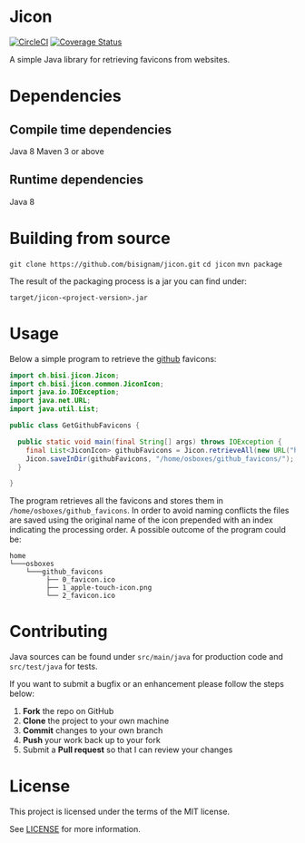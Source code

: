 
# Jicon
[![CircleCI](https://circleci.com/gh/bisignam/jicon.svg?style=svg)](https://circleci.com/gh/bisignam/jicon)
[![Coverage Status](https://coveralls.io/repos/github/bisignam/jicon/badge.svg)](https://coveralls.io/github/bisignam/jicon)

A simple Java library for retrieving favicons from websites.

# Dependencies

## Compile time dependencies
Java 8
Maven 3 or above

## Runtime dependencies
Java 8

# Building from source
`git clone https://github.com/bisignam/jicon.git`
`cd jicon`
`mvn package`

The result of the packaging process is a jar you can find under:

`target/jicon-<project-version>.jar`

# Usage

Below a simple program to retrieve the [github](https://github.com) favicons:

```java
import ch.bisi.jicon.Jicon;
import ch.bisi.jicon.common.JiconIcon;
import java.io.IOException;
import java.net.URL;
import java.util.List;

public class GetGithubFavicons {

  public static void main(final String[] args) throws IOException {
    final List<JiconIcon> githubFavicons = Jicon.retrieveAll(new URL("https://www.github.com"));
    Jicon.saveInDir(githubFavicons, "/home/osboxes/github_favicons/");
  }

}
```

The program retrieves all the favicons and stores them in `/home/osboxes/github_favicons`.
In order to avoid naming conflicts the files are saved using the original name of the icon
prepended with an index indicating the processing order. A possible outcome of the program could be:

```
home
└───osboxes
    └───github_favicons
         ├── 0_favicon.ico
         ├── 1_apple-touch-icon.png
         └── 2_favicon.ico

```

# Contributing

Java sources can be found under `src/main/java` for production code and `src/test/java` for tests.

If you want to submit a bugfix or an enhancement please follow the steps below:

 1. **Fork** the repo on GitHub
 2. **Clone** the project to your own machine
 3. **Commit** changes to your own branch
 4. **Push** your work back up to your fork
 5. Submit a **Pull request** so that I can review your changes

# License

This project is licensed under the terms of the MIT license.

See [LICENSE](https://github.com/bisignam/jicon/blob/master/LICENSE) for more information.

